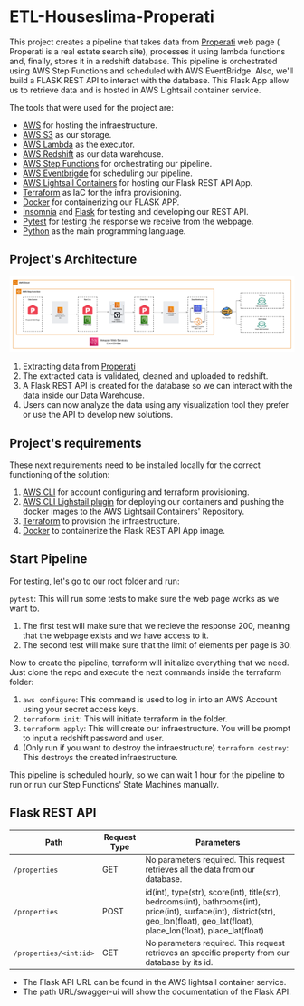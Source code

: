 # ETL-Houseslima-Properati

This project creates a pipeline that takes data from [Properati](https://www.properati.com.pe/) web page (
Properati is a real estate search site), processes it using lambda functions and, finally, stores it in a redshift database. This pipeline is orchestrated using AWS Step Functions and scheduled with AWS EventBridge.
Also, we'll build a FLASK REST API to interact with the database. This Flask App allow us to retrieve data and is hosted in AWS Lightsail container service.

The tools that were used for the project are:
- [AWS](https://aws.amazon.com/) for hosting the infraestructure.
- [AWS S3](https://aws.amazon.com/es/s3/) as our storage.
- [AWS Lambda](https://aws.amazon.com/es/lambda/) as the executor.
- [AWS Redshift](https://aws.amazon.com/redshift/) as our data warehouse.
- [AWS Step Functions](https://aws.amazon.com/step-functions/?nc1=h_ls) for orchestrating our pipeline.
- [AWS Eventbrigde](https://aws.amazon.com/eventbridge/) for scheduling our pipeline.
- [AWS Lightsail Containers](https://aws.amazon.com/es/lightsail/) for hosting our Flask REST API App.
- [Terraform](https://www.terraform.io/) as IaC for the infra provisioning.
- [Docker](https://www.docker.com/) for containerizing our FLASK APP.
- [Insomnia](https://insomnia.rest/) and [Flask](https://flask.palletsprojects.com/en/2.2.x/) for testing and developing our REST API.
- [Pytest](https://docs.pytest.org/en/7.2.x/) for testing the response we receive from the webpage.
- [Python](https://www.python.org/) as the main programming language.

## Project's Architecture

![project_arch](https://github.com/SebasMBK/etl-houseslima-properati/blob/master/images/aws_arch.png) 

1. Extracting data from [Properati](https://www.properati.com.pe/)
2. The extracted data is validated, cleaned and uploaded to redshift.
3. A Flask REST API is created for the database so we can interact with the data inside our Data Warehouse.
4. Users can now analyze the data using any visualization tool they prefer or use the API to develop new solutions.

## Project's requirements
These next requirements need to be installed locally for the correct functioning of the solution:
1. [AWS CLI](https://aws.amazon.com/es/cli/) for account configuring and terraform provisioning.
2. [AWS CLI Lighstail plugin](https://lightsail.aws.amazon.com/ls/docs/en_us/articles/amazon-lightsail-install-software) for deploying our containers and pushing the docker images to the AWS Lightsail Containers' Repository.
3. [Terraform](https://www.terraform.io/) to provision the infraestructure.
4. [Docker](https://www.docker.com/) to containerize the Flask REST API App image.

## Start Pipeline
For testing, let's go to our root folder and run: 

`pytest`: This will run some tests to make sure the web page works as we want to. 
1. The first test will make sure that we recieve the response 200, meaning that the webpage exists and we have access to it.
2. The second test will make sure that the limit of elements per page is 30. 
          
Now to create the pipeline, terraform will initialize everything that we need. Just clone the repo and execute the next commands inside the terraform folder: 
1.  `aws configure`: This command is used to log in into an AWS Account using your secret access keys. 
2.  `terraform init`: This will initiate terraform in the folder.
3.  `terraform apply`: This will create our infraestructure. You will be prompt to input a redshift password and user. 
4.  (Only run if you want to destroy the infraestructure) `terraform destroy`: This destroys the created infraestructure. 

This pipeline is scheduled hourly, so we can wait 1 hour for the pipeline to run or run our Step Functions' State Machines manually.

## Flask REST API
|Path|Request Type| Parameters|
|---|---|---|
|`/properties`| GET| No parameters required. This request retrieves all the data from our database.|
|`/properties`| POST| id(int), type(str), score(int), title(str), bedrooms(int), bathrooms(int), price(int), surface(int), district(str), geo_lon(float), geo_lat(float), place_lon(float), place_lat(float)|
|`/properties/<int:id>`| GET| No parameters required. This request retrieves an specific property from our database by its id.|

- The Flask API URL can be found in the AWS lightsail container service.
- The path URL/swagger-ui will show the documentation of the Flask API.
